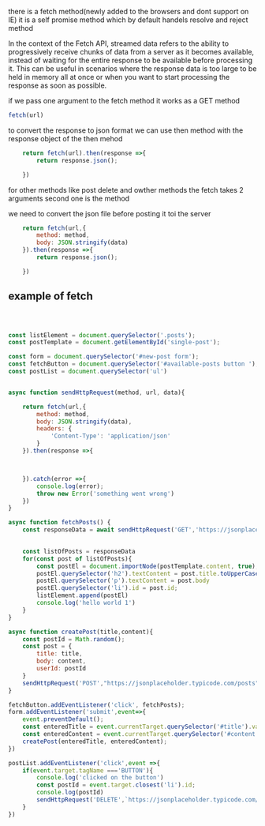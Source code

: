 there is a fetch method(newly added to the browsers and dont support on IE)
it is a self promise method which by default handels resolve and reject method



In the context of the Fetch API, streamed data refers to the ability to progressively receive chunks of data from a server as it becomes available, instead of waiting for the entire response to be available before processing it. This can be useful in scenarios where the response data is too large to be held in memory all at once or when you want to start processing the response as soon as possible.


if we pass one argument to the fetch method it works as a GET method
```js
fetch(url)
```
to convert the response to json format we can use then method with the response object of the then mehod
```js
    return fetch(url).then(response =>{
        return response.json();

    })
```

for other methods like post delete and owther methods
the fetch takes 2 arguments
second one is the method

we need to convert the json file before posting it toi the server
```js
    return fetch(url,{
        method: method,
        body: JSON.stringify(data)
    }).then(response =>{
        return response.json();

    })
```
## example of fetch

```js



const listElement = document.querySelector('.posts');
const postTemplate = document.getElementById('single-post');

const form = document.querySelector('#new-post form');
const fetchButton = document.querySelector('#available-posts button ');
const postList = document.querySelector('ul')


async function sendHttpRequest(method, url, data){

    return fetch(url,{
        method: method,
        body: JSON.stringify(data),
        headers: {
            'Content-Type': 'application/json'
        }
    }).then(response =>{



    }).catch(error =>{
        console.log(error);
        throw new Error('something went wrong')
    })
}

async function fetchPosts() {
    const responseData = await sendHttpRequest('GET','https://jsonplaceholder.typicode.com/posts');

        
    const listOfPosts = responseData
    for(const post of listOfPosts){
        const postEl = document.importNode(postTemplate.content, true);
        postEl.querySelector('h2').textContent = post.title.toUpperCase();
        postEl.querySelector('p').textContent = post.body
        postEl.querySelector('li').id = post.id;
        listElement.append(postEl)
        console.log('hello world 1')
    }
}

async function createPost(title,content){
    const postId = Math.random();
    const post = {
        title: title,
        body: content,
        userId: postId
    }
    sendHttpRequest('POST',"https://jsonplaceholder.typicode.com/posts",post)
}

fetchButton.addEventListener('click', fetchPosts);
form.addEventListener('submit',event=>{
    event.preventDefault();
    const enteredTitle = event.currentTarget.querySelector('#title').value
    const enteredContent = event.currentTarget.querySelector('#content').value;
    createPost(enteredTitle, enteredContent);
})

postList.addEventListener('click',event =>{
    if(event.target.tagName ==='BUTTON'){
        console.log('clicked on the button')
        const postId = event.target.closest('li').id;
        console.log(postId)
        sendHttpRequest('DELETE',`https://jsonplaceholder.typicode.com/posts/${postId}`)
    }
})
```